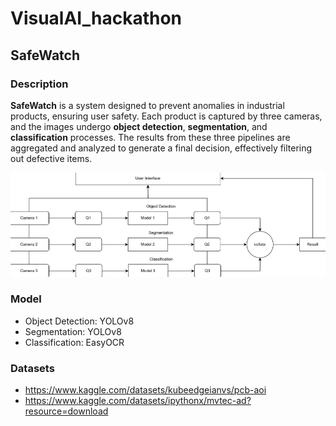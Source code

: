 # VisualAI_hackathon
## SafeWatch
### Description
**SafeWatch** is a system designed to prevent anomalies in industrial products, ensuring user safety. Each product is captured by three cameras, and the images undergo **object detection**, **segmentation**, and **classification** processes. The results from these three pipelines are aggregated and analyzed to generate a final decision, effectively filtering out defective items.

![Workflow](image.png)

### Model
- Object Detection: YOLOv8
- Segmentation: YOLOv8
- Classification: EasyOCR

### Datasets
- https://www.kaggle.com/datasets/kubeedgeianvs/pcb-aoi
- https://www.kaggle.com/datasets/ipythonx/mvtec-ad?resource=download